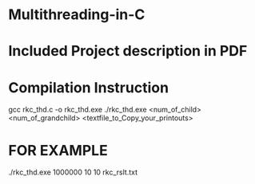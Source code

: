 # Multithreading-in-C
# Included Project description in PDF


# Compilation Instruction


gcc rkc_thd.c -o rkc_thd.exe
./rkc_thd.exe <sum up to> <num_of_child> <num_of_grandchild> <textfile_to_Copy_your_printouts>
 # FOR EXAMPLE
  ./rkc_thd.exe 1000000 10 10 rkc_rslt.txt
  
  
  
